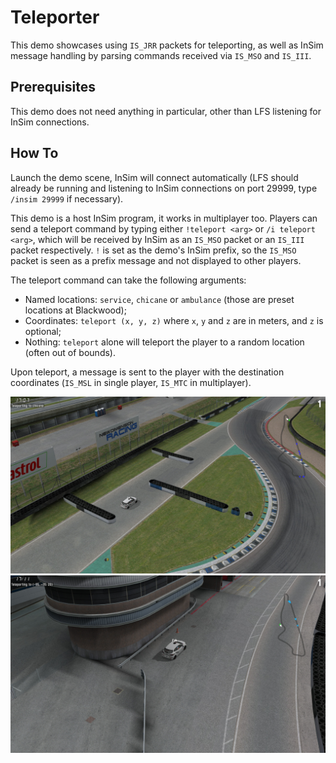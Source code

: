 # Teleporter

This demo showcases using `IS_JRR` packets for teleporting, as well as InSim message handling
by parsing commands received via `IS_MSO` and `IS_III`.

## Prerequisites

This demo does not need anything in particular, other than LFS listening for InSim connections.

## How To

Launch the demo scene, InSim will connect automatically (LFS should already be running
and listening to InSim connections on port 29999, type `/insim 29999` if necessary).

This demo is a host InSim program, it works in multiplayer too. Players can send a teleport command
by typing either `!teleport <arg>` or `/i teleport <arg>`, which will be received by InSim as
an `IS_MSO` packet or an `IS_III` packet respectively. `!` is set as the demo's InSim prefix, so
the `IS_MSO` packet is seen as a prefix message and not displayed to other players.

The teleport command can take the following arguments:
* Named locations: `service`, `chicane` or `ambulance` (those are preset locations at Blackwood);
* Coordinates: `teleport (x, y, z)` where `x`, `y` and `z` are in meters, and `z` is optional;
* Nothing: `teleport` alone will teleport the player to a random location (often out of bounds).

Upon teleport, a message is sent to the player with the destination coordinates (`IS_MSL` in
single player, `IS_MTC` in multiplayer).

![Packet logger](./screenshots/teleporter_1.jpg)
![Packet logger](./screenshots/teleporter_2.jpg)
